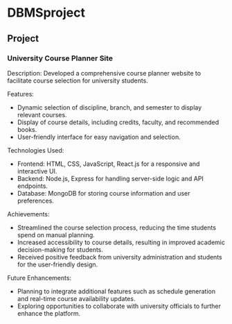 # DBMSproject

## Project

### University Course Planner Site
Description: Developed a comprehensive course planner website to facilitate course selection for university students.

Features:
  - Dynamic selection of discipline, branch, and semester to display relevant courses.
  - Display of course details, including credits, faculty, and recommended books.
  - User-friendly interface for easy navigation and selection.

Technologies Used:
  - Frontend: HTML, CSS, JavaScript, React.js for a responsive and interactive UI.
  - Backend: Node.js, Express for handling server-side logic and API endpoints.
  - Database: MongoDB for storing course information and user preferences.

Achievements:
  - Streamlined the course selection process, reducing the time students spend on manual planning.
  - Increased accessibility to course details, resulting in improved academic decision-making for students.
  - Received positive feedback from university administration and students for the user-friendly design.

Future Enhancements:
  - Planning to integrate additional features such as schedule generation and real-time course availability updates.
  - Exploring opportunities to collaborate with university officials to further enhance the platform.



